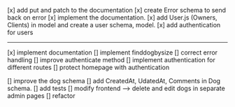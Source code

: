 [x] add put and patch to the documentation
[x] create Error schema to send back on error
[x] implement the documentation.
[x] add User.js (Owners, Clients) in model and create a user schema, model.
[x] add authentication for users

---

[x] implement documentation
[] implement finddogbysize
[] correct error handling
[] improve authenticate method
[] implement authentication for different routes
[] protect homepage with authentication


[] improve the dog schema
[] add CreatedAt, UdatedAt, Comments in Dog schema.
[] add tests
[] modify frontend --> delete and edit dogs in separate admin pages
[] refactor
